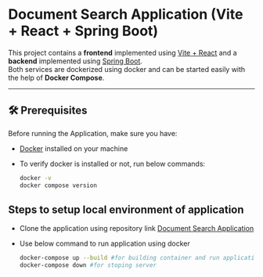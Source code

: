 # Document Search Application (Vite + React + Spring Boot)

This project contains a **frontend** implemented using [Vite + React](https://vitejs.dev/) and a **backend** implemented using [Spring Boot](https://spring.io/projects/spring-boot).  
Both services are dockerized using docker and can be started easily with the help of **Docker Compose**.

---

## 🛠️ Prerequisites

Before running the Application, make sure you have:

- [Docker](https://docs.docker.com/desktop/setup/install/windows-install/) installed on your machine  

- To verify docker is installed or not, run below commands:

    ```bash
    docker -v
    docker compose version
    ```

## Steps to setup local environment of application

- Clone the application using repository link [Document Search Application](https://github.com/Suryac72/document-search-application.git)
- Use below command to run application using docker

    ```bash
    docker-compose up --build #for building container and run application frontend and backend
    docker-compose down #for stoping server
    ```